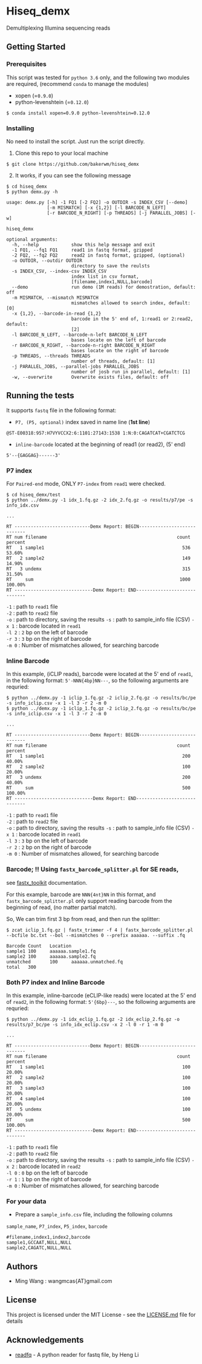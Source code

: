 # Hiseq_demx

Demultiplexing Illumina sequencing reads

## Getting Started

### Prerequisites

This script was tested for `python 3.6` only, and the following two modules are required, (recommend `conda` to manage the modules)

+ xopen (=`0.9.0`)
+ python-levenshtein (=`0.12.0`)

```
$ conda install xopen=0.9.0 python-levenshtein=0.12.0
```

### Installing

No need to install the script. Just run the script directly.

1. Clone this repo to your local machine   

```
$ git clone https://github.com/bakerwm/hiseq_demx
```

2. It works, if you can see the following message    

```
$ cd hiseq_demx
$ python demx.py -h

usage: demx.py [-h] -1 FQ1 [-2 FQ2] -o OUTDIR -s INDEX_CSV [--demo]
               [-m MISMATCH] [-x {1,2}] [-l BARCODE_N_LEFT]
               [-r BARCODE_N_RIGHT] [-p THREADS] [-j PARALLEL_JOBS] [-w]

hiseq_demx

optional arguments:
  -h, --help            show this help message and exit
  -1 FQ1, --fq1 FQ1     read1 in fastq format, gzipped
  -2 FQ2, --fq2 FQ2     read2 in fastq format, gzipped, (optional)
  -o OUTDIR, --outdir OUTDIR
                        directory to save the reulsts
  -s INDEX_CSV, --index-csv INDEX_CSV
                        index list in csv format,
                        [filename,index1,NULL,barcode]
  --demo                run demo (1M reads) for demostration, default: off
  -m MISMATCH, --mismatch MISMATCH
                        mismatches allowed to search index, default: [0]
  -x {1,2}, --barcode-in-read {1,2}
                        barcode in the 5' end of, 1:read1 or 2:read2, default:
                        [2]
  -l BARCODE_N_LEFT, --barcode-n-left BARCODE_N_LEFT
                        bases locate on the left of barcode
  -r BARCODE_N_RIGHT, --barcode-n-right BARCODE_N_RIGHT
                        bases locate on the right of barcode
  -p THREADS, --threads THREADS
                        number of threads, default: [1]
  -j PARALLEL_JOBS, --parallel-jobs PARALLEL_JOBS
                        number of josb run in parallel, default: [1]
  -w, --overwrite       Overwrite exists files, default: off

```

## Running the tests

It supports `fastq` file in the following format:  

+ `P7, (P5, optional)` index saved in name line (**1st line**) 

`@ST-E00318:957:H7VYVCCX2:6:1101:27143:1538 1:N:0:CAGATCAT+CGATCTCG`


+ `inline-barcode` located at the beginning of read1 (or read2), (5' end)

`5'--{GAGGAG}------3'`


### P7 index

For `Paired-end` mode, ONLY `P7-index` from `read1` were checked.

```
$ cd hiseq_demx/test
$ python ../demx.py -1 idx_1.fq.gz -2 idx_2.fq.gz -o results/p7/pe -s info_idx.csv

...

RT ----------------------------Demx Report: BEGIN----------------------------
RT num filename                                                count  percent
RT   1 sample1                                                   536   53.60%
RT   2 sample2                                                   149   14.90%
RT   3 undemx                                                    315   31.50%
RT     sum                                                      1000  100.00%
RT -----------------------------Demx Report: END-----------------------------
```

`-1`   : path to `read1` file  
`-2`   : path to `read2` file   
`-o`   : path to directory, saving the results
`-s`   : path to sample_info file (CSV)
`-x 1` : barcode located in `read1`  
`-l 2` : `2` bp on the left of barcode   
`-r 3` : `3` bp on the right of barcode    
`-m 0` : Number of mismatches allowed, for searching barcode

### Inline Barcode

In this example, (iCLIP reads), barcode were located at the 5' end of `read1`, in the following format: `5'-NNN{4bp}NN---`, so the following arguments are requried:

```
$ python ../demx.py -1 iclip_1.fq.gz -2 iclip_2.fq.gz -o results/bc/pe -s info_iclip.csv -x 1 -l 3 -r 2 -m 0 
$ python ../demx.py -1 iclip_1.fq.gz -2 iclip_2.fq.gz -o results/bc/pe -s info_iclip.csv -x 1 -l 3 -r 2 -m 0 

...

RT ----------------------------Demx Report: BEGIN----------------------------
RT num filename                                                count  percent
RT   1 sample1                                                   200   40.00%
RT   2 sample2                                                   100   20.00%
RT   3 undemx                                                    200   40.00%
RT     sum                                                       500  100.00%
RT -----------------------------Demx Report: END-----------------------------
```

`-1`   : path to `read1` file  
`-2`   : path to `read2` file   
`-o`   : path to directory, saving the results
`-s`   : path to sample_info file (CSV)
`-x 1` : barcode located in `read1`  
`-l 3` : `3` bp on the left of barcode   
`-r 2` : `2` bp on the right of barcode    
`-m 0` : Number of mismatches allowed, for searching barcode


### Barcode; !! Using `fastx_barcode_splitter.pl` for SE reads, 

see [fastx_toolkit](https://github.com/agordon/fastx_toolkit) documentation.

For this example, barcode are `NNN{4nt}NN` in this format, and `fastx_barcode_splitter.pl` only support reading barcode from the beginning of read, (no matter partial match). 

So, We can trim first 3 bp from read, and then run the splitter:  

```
$ zcat iclip_1.fq.gz | fastx_trimmer -f 4 | fastx_barcode_splitter.pl --bcfile bc.txt --bol --mismatches 0 --prefix aaaaaa. --suffix .fq

Barcode Count   Location
sample1 100     aaaaaa.sample1.fq
sample2 100     aaaaaa.sample2.fq
unmatched       100     aaaaaa.unmatched.fq
total   300
```




### Both P7 index and Inline Barcode

In this example, inline-barcode (eCLIP-like reads) were located at the 5' end of `read2`, in the following format: `5'{6bp}---`, so the following arguments are requried:

```
$ python ../demx.py -1 idx_eclip_1.fq.gz -2 idx_eclip_2.fq.gz -o results/p7_bc/pe -s info_idx_eclip.csv -x 2 -l 0 -r 1 -m 0 

...

RT ----------------------------Demx Report: BEGIN----------------------------
RT num filename                                                count  percent
RT   1 sample1                                                   100   20.00%
RT   2 sample2                                                   100   20.00%
RT   3 sample3                                                   100   20.00%
RT   4 sample4                                                   100   20.00%
RT   5 undemx                                                    100   20.00%
RT     sum                                                       500  100.00%
RT -----------------------------Demx Report: END-----------------------------
```

`-1`   : path to `read1` file  
`-2`   : path to `read2` file   
`-o`   : path to directory, saving the results
`-s`   : path to sample_info file (CSV)
`-x 2` : barcode located in `read2`  
`-l 0` : `0` bp on the left of barcode   
`-r 1` : `1` bp on the right of barcode    
`-m 0` : Number of mismatches allowed, for searching barcode



### For your data  

+ Prepare a `sample_info.csv` file, including the following columns   

`sample_name`, `P7_index`, `P5_index`, `barcode`  

```
#filename,index1,index2,barcode
sample1,GCCAAT,NULL,NULL
sample2,CAGATC,NULL,NULL
```

## Authors

+ Ming Wang :  wangmcas{AT}gmail.com

## License

This project is licensed under the MIT License - see the [LICENSE.md](LICENSE.md) file for details  


## Acknowledgements  

+ [readfq](https://github.com/lh3/readfq) - A python reader for fastq file, by Heng Li   


